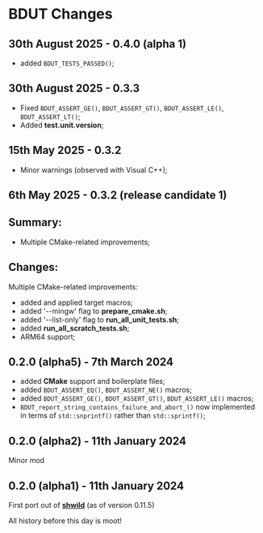 #  **BDUT** Changes


## 30th August 2025 - 0.4.0 (alpha 1)

* added `BDUT_TESTS_PASSED()`;


## 30th August 2025 - 0.3.3

* Fixed `BDUT_ASSERT_GE()`, `BDUT_ASSERT_GT()`, `BDUT_ASSERT_LE()`, `BDUT_ASSERT_LT()`;
* Added **test.unit.version**;


## 15th May 2025 - 0.3.2

* Minor warnings (observed with Visual C++);


## 6th May 2025 - 0.3.2 (release candidate 1)

Summary:
--------

* Multiple CMake-related improvements;

Changes:
--------

Multiple CMake-related improvements:
 * added and applied target macros;
 * added '--mingw' flag to **prepare_cmake.sh**;
 * added '--list-only' flag to **run_all_unit_tests.sh**;
 * added **run_all_scratch_tests.sh**;
 * ARM64 support;


## 0.2.0 (alpha5) - 7th March 2024

* added **CMake** support and boilerplate files;
* added `BDUT_ASSERT_EQ()`, `BDUT_ASSERT_NE()` macros;
* added `BDUT_ASSERT_GE()`, `BDUT_ASSERT_GT()`, `BDUT_ASSERT_LE()` macros;
* `BDUT_report_string_contains_failure_and_abort_()` now implemented in terms of `std::snprintf()` rather than `std::sprintf()`;


## 0.2.0 (alpha2) - 11th January 2024

Minor mod


## 0.2.0 (alpha1) - 11th January 2024

First port out of [**shwild**](https:github.com/synesissoftware/shwild) (as of version 0.11.5)


All history before this day is moot!


<!-- ########################### end of file ########################### -->

